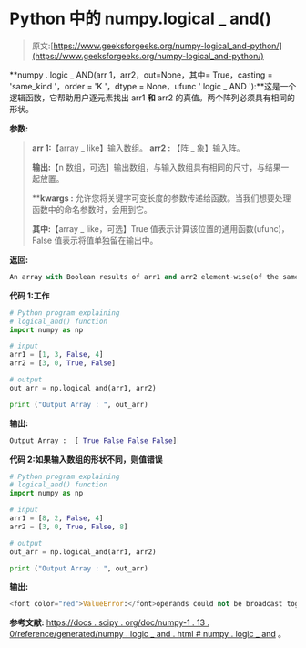 # Python 中的 numpy.logical _ and()

> 原文:[https://www.geeksforgeeks.org/numpy-logical_and-python/](https://www.geeksforgeeks.org/numpy-logical_and-python/)

**numpy . logic _ AND(arr 1，arr2，out=None，其中= True，casting = 'same_kind '，order = 'K '，dtype = None，ufunc ' logic _ AND '):**这是一个逻辑函数，它帮助用户逐元素找出 arr1 **和** arr2 的真值。两个阵列必须具有相同的形状。

**参数:**

> **arr 1:**【array _ like】输入数组。
> **arr2 :** 【阵 _ 象】输入阵。
> 
> **输出:**【n 数组，可选】输出数组，与输入数组具有相同的尺寸，与结果一起放置。
> 
> ****kwargs :** 允许您将关键字可变长度的参数传递给函数。当我们想要处理函数中的命名参数时，会用到它。
> 
> **其中:**【array _ like，可选】True 值表示计算该位置的通用函数(ufunc)，False 值表示将值单独留在输出中。

**返回:**

```py
An array with Boolean results of arr1 and arr2 element-wise(of the same shape).  

```

**代码 1:工作**

```py
# Python program explaining
# logical_and() function
import numpy as np

# input
arr1 = [1, 3, False, 4]
arr2 = [3, 0, True, False]

# output
out_arr = np.logical_and(arr1, arr2)

print ("Output Array : ", out_arr)
```

**输出:**

```py
Output Array :  [ True False False False]

```

**代码 2:如果输入数组的形状不同，则值错误**

```py
# Python program explaining
# logical_and() function
import numpy as np

# input
arr1 = [8, 2, False, 4]
arr2 = [3, 0, True, False, 8]

# output
out_arr = np.logical_and(arr1, arr2)

print ("Output Array : ", out_arr)
```

**输出:**

```py
<font color="red">ValueError:</font>operands could not be broadcast together with shapes (4,) (5,) 
```

**参考文献:**
[https://docs . scipy . org/doc/numpy-1 . 13 . 0/reference/generated/numpy . logic _ and . html # numpy . logic _ and](https://docs.scipy.org/doc/numpy-1.13.0/reference/generated/numpy.logical_and.html#numpy.logical_and)
。